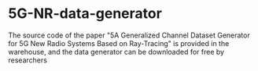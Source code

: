 # 5G-NR-data-generator
The source code of the paper "5A Generalized Channel Dataset Generator for 5G New Radio Systems Based on Ray-Tracing" is provided in the warehouse, and the data generator can be downloaded for free by researchers
